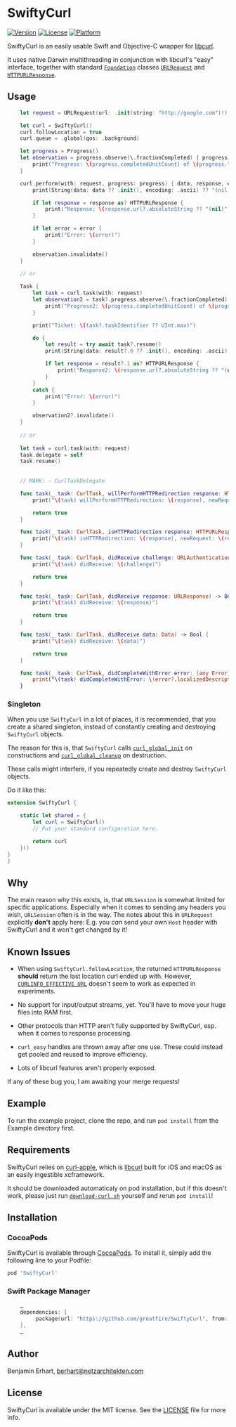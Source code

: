 # SwiftyCurl

[![Version](https://img.shields.io/cocoapods/v/SwiftyCurl.svg?style=flat)](https://cocoapods.org/pods/SwiftyCurl)
[![License](https://img.shields.io/cocoapods/l/SwiftyCurl.svg?style=flat)](https://cocoapods.org/pods/SwiftyCurl)
[![Platform](https://img.shields.io/cocoapods/p/SwiftyCurl.svg?style=flat)](https://cocoapods.org/pods/SwiftyCurl)

SwiftyCurl is an easily usable Swift and Objective-C wrapper for [libcurl](https://curl.se/libcurl/).

It uses native Darwin multithreading in conjunction with libcurl's "easy" interface,
together with standard [`Foundation`](https://developer.apple.com/documentation/foundation) classes 
[`URLRequest`](https://developer.apple.com/documentation/foundation/urlrequest) and 
[`HTTPURLResponse`](https://developer.apple.com/documentation/foundation/httpurlresponse).

## Usage

```Swift
    let request = URLRequest(url: .init(string: "http://google.com")!)

    let curl = SwiftyCurl()
    curl.followLocation = true
    curl.queue = .global(qos: .background)

    let progress = Progress()
    let observation = progress.observe(\.fractionCompleted) { progress, _ in
        print("Progress: \(progress.completedUnitCount) of \(progress.totalUnitCount) = \(progress.fractionCompleted)")
    }

    curl.perform(with: request, progress: progress) { data, response, error in
        print(String(data: data ?? .init(), encoding: .ascii) ?? "(nil)")

        if let response = response as? HTTPURLResponse {
            print("Response: \(response.url?.absoluteString ?? "(nil)") \(response.statusCode)\nheaders: \(response.allHeaderFields)")
        }

        if let error = error {
            print("Error: \(error)")
        }

        observation.invalidate()
    }

    // or
    
    Task {
        let task = curl.task(with: request)
        let observation2 = task?.progress.observe(\.fractionCompleted) { progress, _ in
            print("Progress2: \(progress.completedUnitCount) of \(progress.totalUnitCount) = \(progress.fractionCompleted)")
        }

        print("Ticket: \(task?.taskIdentifier ?? UInt.max)")

        do {
            let result = try await task?.resume()
            print(String(data: result?.0 ?? .init(), encoding: .ascii) ?? "(nil)")

            if let response = result?.1 as? HTTPURLResponse {
                print("Response2: \(response.url?.absoluteString ?? "(nil)") \(response.statusCode)\nheaders: \(response.allHeaderFields)")
            }
        }
        catch {
            print("Error: \(error)")
        }

        observation2?.invalidate()
    }
    
    // or
    
    let task = curl.task(with: request)
    task.delegate = self
    task.resume()
    
    
    // MARK: - CurlTaskDelegate

    func task(_ task: CurlTask, willPerformHTTPRedirection response: HTTPURLResponse, newRequest request: URLRequest) -> Bool {
        print("\(task) willPerformHTTPRedirection: \(response), newRequest: \(request)")

        return true
    }

    func task(_ task: CurlTask, isHTTPRedirection response: HTTPURLResponse, newRequest request: URLRequest) {
        print("\(task) isHTTPRedirection: \(response), newRequest: \(request)")
    }

    func task(_ task: CurlTask, didReceive challenge: URLAuthenticationChallenge) -> Bool {
        print("\(task) didReceive: \(challenge)")

        return true
    }

    func task(_ task: CurlTask, didReceive response: URLResponse) -> Bool {
        print("\(task) didReceive: \(response)")

        return true
    }

    func task(_ task: CurlTask, didReceive data: Data) -> Bool {
        print("\(task) didReceive: \(data)")

        return true
    }

    func task(_ task: CurlTask, didCompleteWithError error: (any Error)?) {
        print("\(task) didCompleteWithError: \(error?.localizedDescription ?? "(nil)")")
    }
```

### Singleton

When you use `SwiftyCurl` in a lot of places, it is recommended, that you create a shared singleton,
instead of constantly creating and destroying `SwiftyCurl` objects.

The reason for this is, that `SwiftyCurl` calls
[`curl_global_init`](https://curl.se/libcurl/c/curl_global_init.html) on constructions and
[`curl_global_cleanup`](https://curl.se/libcurl/c/curl_global_cleanup.html) on destruction.

These calls might interfere, if you repeatedly create and destroy `SwiftyCurl` objects.

Do it like this:

```Swift
extension SwiftyCurl {

    static let shared = {
        let curl = SwiftyCurl()
        // Put your standard configuration here.

        return curl
    }()
}
}

```

## Why

The main reason why this exists, is, that `URLSession` is somewhat limited for specific applications.
Especially when it comes to sending any headers you wish, `URLSession` often is in the way.
The notes about this in `URLRequest` explicitly **don't** apply here: E.g. you *can* send your own
`Host` header with SwiftyCurl and it won't get changed by it!

## Known Issues

- When using `SwiftyCurl.followLocation`, the returned `HTTPURLResponse` **should** return the
  last location curl ended up with. However, [`CURLINFO_EFFECTIVE_URL`](https://curl.se/libcurl/c/CURLINFO_EFFECTIVE_URL.html)
  doesn't seem to work as expected in experiments.

- No support for input/output streams, yet. You'll have to move your huge files into RAM first.

- Other protocols than HTTP aren't fully supported by SwiftyCurl, esp. when it comes to response processing.

- `curl_easy` handles are thrown away after one use. These could instead get pooled and reused to
  improve efficiency.

- Lots of libcurl features aren't properly exposed. 


If any of these bug you, I am awaiting your merge requests!


## Example

To run the example project, clone the repo, and run `pod install` from the Example directory first.

## Requirements

SwiftyCurl relies on [curl-apple](https://github.com/greatfire/curl-apple/), which is [libcurl](https://curl.se/libcurl/)
built for iOS and macOS as an easily ingestible xcframework.

It should be downloaded automaticaly on pod installation, but if this doesn't work,
please just run [`download-curl.sh`](Sources/download-curl.sh) yourself and rerun `pod install`! 

## Installation

### CocoaPods

SwiftyCurl is available through [CocoaPods](https://cocoapods.org). To install
it, simply add the following line to your Podfile:

```ruby
pod 'SwiftyCurl'
```

### Swift Package Manager

```Swift
    …
    dependencies: [
        .package(url: "https://github.com/greatfire/SwiftyCurl", from: "0.4.1"),
    ],
    …
```

## Author

Benjamin Erhart, berhart@netzarchitekten.com

## License

SwiftyCurl is available under the MIT license. See the [LICENSE](LICENSE) file for more info.
